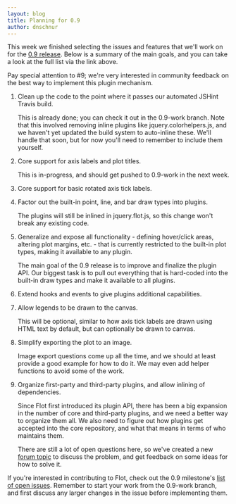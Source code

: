 ```yaml
---
layout: blog
title: Planning for 0.9
author: dnschnur
---
```


This week we finished selecting the issues and features that we'll work on for
the [0.9 release](https://github.com/flot/flot/issues?milestone=2&state=open).
Below is a summary of the main goals, and you can take a look at the full list
via the link above.

Pay special attention to #9; we're very interested in community feedback on
the best way to implement this plugin mechanism.

1. Clean up the code to the point where it passes our automated JSHint Travis
   build.

   This is already done; you can check it out in the 0.9-work branch. Note
   that this involved removing inline plugins like jquery.colorhelpers.js, and
   we haven't yet updated the build system to auto-inline these.  We'll handle
   that soon, but for now you'll need to remember to include them yourself.

2. Core support for axis labels and plot titles.

   This is in-progress, and should get pushed to 0.9-work in the next week.

3. Core support for basic rotated axis tick labels.

4. Factor out the built-in point, line, and bar draw types into plugins.

   The plugins will still be inlined in jquery.flot.js, so this change won't
   break any existing code.

5. Generalize and expose all functionality - defining hover/click areas,
   altering plot margins, etc. - that is currently restricted to the built-in
   plot types, making it available to any plugin.

   The main goal of the 0.9 release is to improve and finalize the plugin API.
   Our biggest task is to pull out everything that is hard-coded into the
   built-in draw types and make it available to all plugins.

6. Extend hooks and events to give plugins additional capabilities.

7. Allow legends to be drawn to the canvas.

   This will be optional, similar to how axis tick labels are drawn using HTML
   text by default, but can optionally be drawn to canvas.

8. Simplify exporting the plot to an image.

   Image export questions come up all the time, and we should at least provide
   a good example for how to do it. We may even add helper functions to avoid
   some of the work.

9. Organize first-party and third-party plugins, and allow inlining of
   dependencies.

   Since Flot first introduced its plugin API, there has been a big expansion
   in the number of core and third-party plugins, and we need a better way to
   organize them all. We also need to figure out how plugins get accepted into
   the core repository, and what that means in terms of who maintains them.

   There are still a lot of open questions here, so we've created a new
   [forum topic](https://groups.google.com/forum/#!topic/flot-graphs/LrQLuG-e9qU)
   to discuss the problem, and get feedback on some ideas for how to solve it.

If you're interested in contributing to Flot, check out the 0.9 milestone's
[list of open issues](https://github.com/flot/flot/issues?milestone=2&state=open).
Remember to start your work from the 0.9-work branch, and first discuss any
larger changes in the issue before implementing them.
